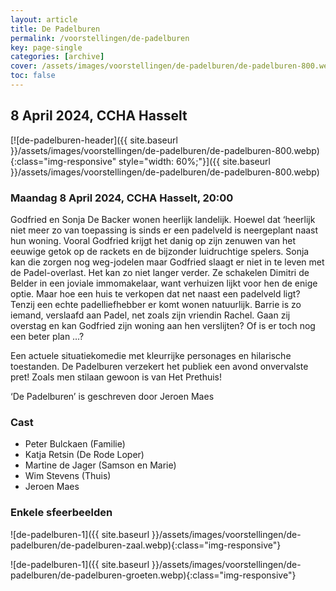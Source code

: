 ```yaml
---
layout: article
title: De Padelburen
permalink: /voorstellingen/de-padelburen
key: page-single
categories: [archive]
cover: /assets/images/voorstellingen/de-padelburen/de-padelburen-800.webp
toc: false
---
```


## 8 April 2024, CCHA Hasselt

<!--more-->

[![de-padelburen-header]({{ site.baseurl }}/assets/images/voorstellingen/de-padelburen/de-padelburen-800.webp){:class="img-responsive" style="width: 60%;"}]({{ site.baseurl }}/assets/images/voorstellingen/de-padelburen/de-padelburen-800.webp)

### Maandag 8 April 2024, CCHA Hasselt, 20:00

Godfried en Sonja De Backer wonen heerlijk landelijk. Hoewel dat ‘heerlijk niet meer zo van toepassing is sinds er een padelveld is neergeplant naast hun woning. Vooral Godfried krijgt het danig op zijn zenuwen van het eeuwige getok op de rackets en de bijzonder luidruchtige spelers. Sonja kan die zorgen nog weg-jodelen maar Godfried slaagt er niet in te leven met de Padel-overlast. Het kan zo niet langer verder. Ze schakelen Dimitri de Belder in een joviale immomakelaar, want verhuizen lijkt voor hen de enige optie. Maar hoe een huis te verkopen dat net naast een padelveld ligt? Tenzij een echte padelliefhebber er komt wonen natuurlijk. Barrie is zo iemand, verslaafd aan Padel, net zoals zijn vriendin Rachel. Gaan zij overstag en kan Godfried zijn woning aan hen verslijten? Of is er toch nog een beter plan …?

Een actuele situatiekomedie met kleurrijke personages en hilarische toestanden. De Padelburen verzekert het publiek een avond onvervalste pret! Zoals men stilaan gewoon is van Het Prethuis!

‘De Padelburen’ is geschreven door Jeroen Maes

### Cast
* Peter Bulckaen (Familie)
* Katja Retsin (De Rode Loper)
* Martine de Jager (Samson en Marie)
* Wim Stevens (Thuis)
* Jeroen Maes

### Enkele sfeerbeelden

![de-padelburen-1]({{ site.baseurl }}/assets/images/voorstellingen/de-padelburen/de-padelburen-zaal.webp){:class="img-responsive"}

![de-padelburen-1]({{ site.baseurl }}/assets/images/voorstellingen/de-padelburen/de-padelburen-groeten.webp){:class="img-responsive"}
